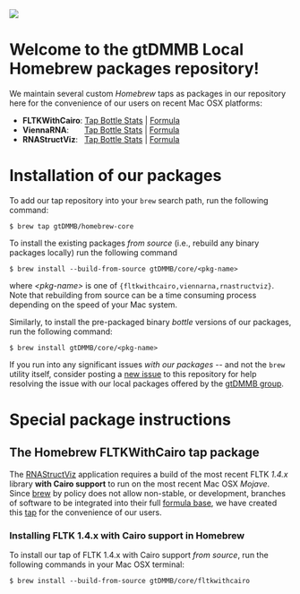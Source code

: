 <img src="https://user-images.githubusercontent.com/22165688/54707305-25adf800-4b17-11e9-8ad2-eceac299363e.png" />

# Welcome to the gtDMMB Local Homebrew packages repository!

We maintain several custom *Homebrew* taps as packages in our repository here 
for the convenience of our users on recent Mac OSX platforms:
* **FLTKWithCairo**: [Tap Bottle Stats](https://bintray.com/homebrew/bottles/fltkwithcairo/#statistics) | [Formula](https://github.com/gtDMMB/homebrew-core/blob/master/Formula/fltkwithcairo.rb)
* **ViennaRNA**: &nbsp;&nbsp;&nbsp;&nbsp;&nbsp;&nbsp;[Tap Bottle Stats](https://bintray.com/homebrew/bottles/viennarna/#statistics) | [Formula](https://github.com/gtDMMB/homebrew-core/blob/master/Formula/viennarna.rb)
* **RNAStructViz**: &nbsp;&nbsp;[Tap Bottle Stats](https://bintray.com/homebrew/bottles/rnastructviz/#statistics) | [Formula](https://github.com/gtDMMB/homebrew-core/blob/master/Formula/rnastructviz.rb)

# Installation of our packages

To add our tap repository into your ``brew`` search path, run the following command:
```
$ brew tap gtDMMB/homebrew-core
```
To install the existing packages *from source* (i.e., rebuild any binary packages locally) run the 
following command
```
$ brew install --build-from-source gtDMMB/core/<pkg-name>
```
where *&lt;pkg-name&gt;* is one of ``{fltkwithcairo,viennarna,rnastructviz}``. 
Note that rebuilding from source can be a time consuming process depending on the speed of your Mac system.

Similarly, to install the pre-packaged binary *bottle* versions of our packages, run the following command:
```
$ brew install gtDMMB/core/<pkg-name>
```
If you run into any significant issues *with our packages* -- and not the ``brew`` utility itself, consider posting a [new issue](https://github.com/gtDMMB/RNAStructViz/issues) to this repository for help resolving the issue with our local packages offered by the [gtDMMB group](https://github.com/gtDMMB).

# Special package instructions

## The Homebrew FLTKWithCairo tap package

The [RNAStructViz](https://github.com/gtDMMB/RNAStructViz/tree/with-cairo) 
application requires a build of the most recent FLTK *1.4.x* library 
**with Cairo support** to run on the most recent Mac OSX *Mojave*. 
Since [brew](homewbrew.sh) by policy does not allow non-stable, or development, 
branches of software to be integrated into their full 
[formula base](https://formulae.brew.sh/formula/), 
we have created this 
[tap](https://github.com/Homebrew/brew/blob/master/docs/How-to-Create-and-Maintain-a-Tap.md) 
for the convenience of our users. 

### Installing FLTK 1.4.x with Cairo support in Homebrew

To install our tap of FLTK 1.4.x with Cairo support *from source*, run the following 
commands in your Mac OSX terminal:
```
$ brew install --build-from-source gtDMMB/core/fltkwithcairo
```



